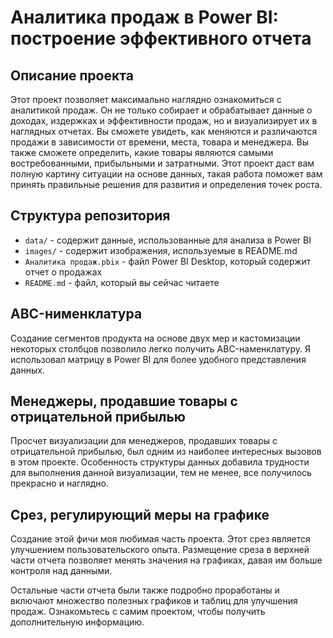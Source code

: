 # Аналитика продаж в Power BI: построение эффективного отчета

## Описание проекта
Этот проект позволяет максимально наглядно ознакомиться с аналитикой продаж. Он не только собирает и обрабатывает данные о доходах, издержках и эффективности продаж, но и визуализирует их в наглядных отчетах. Вы сможете увидеть, как меняются и различаются продажи в зависимости от времени, места, товара и менеджера. Вы также сможете определить, какие товары являются самыми востребованными, прибыльными и затратными. Этот проект даст вам полную картину ситуации на основе данных, такая работа поможет вам принять правильные решения для развития и определения точек роста.

## Структура репозитория
- `data/` - содержит данные, использованные для анализа в Power BI
- `images/` - содержит изображения, используемые в README.md
- `Аналитика продаж.pbix` - файл Power BI Desktop, который содержит отчет о продажах
- `README.md` - файл, который вы сейчас читаете


## ABC-нименклатура
Создание сегментов продукта на основе двух мер и кастомизации некоторых столбцов позволило легко получить ABC-наменклатуру. Я использовал матрицу в Power BI для более удобного представления данных. 

## Менеджеры, продавшие товары с отрицательной прибылью
Просчет визуализации для менеджеров, продавших товары с отрицательной прибылью, был одним из наиболее интересных вызовов в этом проекте. Особенность структуры данных добавила трудности для выполнения данной визуализации, тем не менее, все получилось прекрасно и наглядно.

## Срез, регулирующий меры на графике
Создание этой фичи моя любимая часть проекта. Этот срез является улучшением пользовательского опыта. Размещение среза в верхней части отчета позволяет менять значения на графиках, давая им больше контроля над данными.

Остальные части отчета были также подробно проработаны и включают множество полезных графиков и таблиц для улучшения продаж. Ознакомьтесь с самим проектом, чтобы получить дополнительную информацию.
